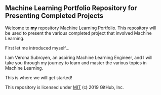 ## Machine Learning Portfolio Repository for Presenting Completed Projects

Welcome to **my** repository Machine Learning Portfolio. This repository will be used to present the various completed project that involved Machine Learning.

First let me introduced myself...

I am Verona Subroyen, an aspiring Machine Learning Engineer, and I will take you through my journey to learn and master the various topics in Machine Learning.

This is where we will get started!

This repository is licensed under [MIT](../LICENSE) (c) 2019 GitHub, Inc.
